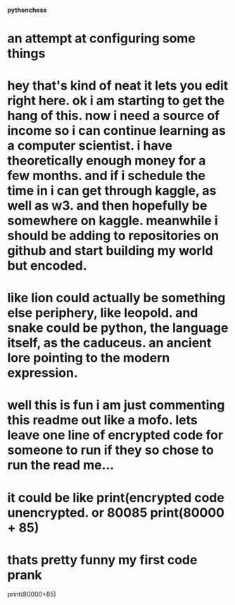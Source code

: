 #### pythonchess
# an attempt at configuring some things
# hey that's kind of neat it lets you edit right here.  ok i am starting to get the hang of this.  now i need a source of income so i can continue learning as a computer scientist.  i have theoretically enough money for a few months.  and if i schedule the time in i can get through kaggle, as well as w3.  and then hopefully be somewhere on kaggle.  meanwhile i should be adding to repositories on github and start building my world but encoded.

# like lion could actually be something else periphery, like leopold.  and snake could be python, the language itself, as the caduceus.  an ancient lore pointing to the modern expression.

# well this is fun i am just commenting this readme out like a mofo.  lets leave one line of encrypted code for someone to run if they so chose to run the read me...

# it could be like print(encrypted code unencrypted.  or 80085 print(80000 + 85)
# thats pretty funny my first code prank
print(80000+85)
